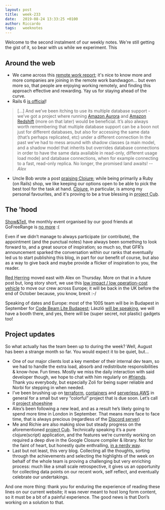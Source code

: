 ```yaml
---
layout: post
title:  week-233
date:   2019-08-24 13:33:25 +0100
author: Riccardo
tags:   weeknotes
---
```

Welcome to the second instalment of our weekly notes. We're still getting the
gist of it, so bear with us while we experiment.
This 

## Around the web
* We came across this [remote work
  report](https://usefyi.com/remote-work-report/); it's nice to know more and
  more companies are joining in the remote work bandwagon... but even more so, that people are enjoying
  working remotely, and finding this approach effective and rewarding.
  Yay us for staying ahead of the curve.
* Rails 6 [is official](https://weblog.rubyonrails.org/2019/8/15/Rails-6-0-final-release/)!
> [...] And we’ve been itching to use its multiple database support - we’ve got a project where running [Amazon Aurora](https://aws.amazon.com/rds/aurora/ "A cloud based MySQL compatible relational database") and [Amazon Redshift](https://aws.amazon.com/redshift/ "A cloud based data warehouse") (more on that later) would be beneficial.
> It’s also always worth remembering that multiple database support can be a boon not just for different databases, but also for accessing the same data (that’s perhaps replicated, etc) under a different connection 
>  In the past we’ve had to mess around with shadow classes (a main model, and a shadow model that inherits but overrides database connections in order to have the same data available in read-only, different usage load mode) and database connections, when for example connecting to a fast, read-only replica. 
> No longer, the promised land awaits!
> -- <cite>Alex</cite>
* Uncle Bob wrote a post [praising Clojure](http://blog.cleancoder.com/uncle-bob/2019/08/22/WhyClojure.html); while being primarily a Ruby (on Rails) shop, we like keeping our options open to be able to pick the best tool for the task at hand. [Clojure](https://clojure.org), in particular, is among my personal favourites, and it's proving to be a true blessing in <abbr title="A small, elegant, cute, text centric app">project Cub</abbr>.


## The 'hood

[Show&Tell](https://gofreerange.com/show-and-tell-events), the monthly event organised by our good friends at GoFreeRange is [no more](https://gofreerange.com/show-and-tell-no-more) :(

Even if we didn’t manage to always participate (or contribute), the appointment (and the punctual notes) have always been something to look forward to, and a great source of inspiration; so much so, that GFR’s announcement sparked the conversation within our ranks that eventually led us to start publishing this blog, in part for our benefit of course, but also as a way to give back and maybe provide a flicker of inspiration to you, the reader.

<abbr title="our flagship (well, flagcar)">Red Herring</abbr> moved east with Alex on Thursday. More on that in a future post but, long story short, we use this [low impact / low operation-cost vehicle](https://www.tesla.com/en_GB/models) to move our crew across Europe; it will be back in the UK before the end of October because, you know, brexit :-/

Speaking of dates and Europe: most of the 100S team will be in Budapest in September for [Code Beam Lite Budapest](https://codesync.global/conferences/code-beam-lite-budapest/); László [will be speaking](https://codesync.global/speaker/laszlo-bacsi/), we will have a booth there, and yes, there will be (super secret, not plastic) gadgets too!

## Project updates

So what actually has the team been up to during the week? Well, August has been a strange month so far. You would expect it to be quiet, but...

* One of our major clients lost a key member of their internal dev team, so we
had to handle the extra load, absorb and redistribute responsibilities &
know-how. Fun times. 
Mostly we miss the daily interaction with said developer though, we hope to chat with him regularly on [#friends](/2019/08/16/week-01-or-232.html#social).
Thank you everybody, but especially Zoli for being super reliable and Norbi for stepping in when needed.
* I’ve been brushing up on [terraform](https://www.terraform.io/), [containers](https://en.wikipedia.org/wiki/Docker_(software)) and [serverless AWS](https://aws.amazon.com/serverless/) in general for a small but very “colorful” project that is due soon.
Let’s call it <abbr title="think generative video processing, in the cloud">project shoeshine</abbr> 
* Alex’s been following a new lead, and as a result he’s likely going to spend more time in London in September.
That means more face to face time, that is always precious (regardless of the [Discord server](/2019/08/16/week-01-or-232.html#social))
* Me and Richie are also making slow but steady progress on the aforementioned <abbr title="A small, elegant, cute, text centric app">project Cub</abbr>. Technically speaking it’s a pure clojure(script) application, and the features we’re currently working on required a deep dive in the Google Closure compiler & library. Not for the faint of heart, but honestly quite enthralling, [in a nerdy way](https://xkcd.com/356/).
* Last but not least, this very blog. Collecting all the thoughts, sorting through the achievements and selecting the highlights of the week on behalf of the whole team is proving a challenging but very enriching process: much like a small scale retrospective, it gives us an opportunity for collecting data points on our recent work, self reflect, and eventually celebrate our undertakings.

And one more thing: thank you for enduring the experience of reading these lines on our current website; it was never meant to host long form content, so it must be a bit of a painful experience. The good news is that Dori’s working on a solution to that.
